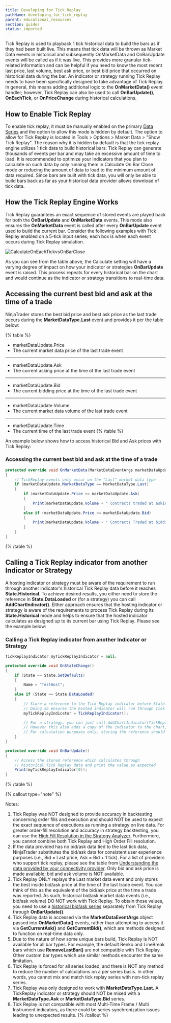 ```yaml
---
title: Developing for Tick Replay
pathName: developing_for_tick_replay
parent: educational_resources
section: guides
status: imported
---
```


Tick Replay is used to playback 1 tick historical data to build the bars as if they had been built live. This means that tick data will be thrown as Market Data events in historical and subsequently OnMarketData and OnBarUpdate events will be called as if it was live. This provides more granular tick-related information and can be helpful if you need to know the most recent last price, last volume, best ask price, or best bid price that occurred on historical data during the bar. An indicator or strategy running Tick Replay needs to have been specifically designed to take advantage of Tick Replay. In general, this means adding additional logic to the **OnMarketData()** event handler; however, Tick Replay can also be used to call **OnBarUpdate()**, **OnEachTick**, or **OnPriceChange** during historical calculations.

## How to Enable Tick Replay

To enable tick replay, it must be manually enabled on the primary [Data Series](working_with_price_data) and the option to allow this mode is hidden by default. The option to allow for Tick Replay is located in Tools > Options > Market Data > "Show Tick Replay". The reason why it is hidden by default is that the tick replay engine utilizes 1 tick data to build historical bars. Tick Replay can generate thousands of events per bar and may take an excessive amount of time to load. It is recommended to optimize your indicators that you plan to calculate on such data by only running them in Calculate On Bar Close mode or reducing the amount of data to load to the minimum amount of data required. Since bars are built with tick data, you will only be able to build bars back as far as your historical data provider allows download of tick data.

## How the Tick Replay Engine Works

Tick Replay guarantees an exact sequence of stored events are played back for both the **OnBarUpdate** and **OnMarketData** events. This mode also ensures the **OnMarketData** event is called after every **OnBarUpdate** event used to build the current bar. Consider the following examples with Tick Replay enabled on a 5-tick input series; each box is when each event occurs during Tick Replay simulation.

![CalculateOnEachTickvsOnBarClose](calculateoneachtickvsonbarclose.png)

As you can see from the table above, the Calculate setting will have a varying degree of impact on how your indicator or strategies **OnBarUpdate** event is raised. This process repeats for every historical bar on the chart and would continue as the indicator or strategy transitions to real-time data.

## Accessing the current best bid and ask at the time of a trade

NinjaTrader stores the best bid price and best ask price as the last trade occurs during the **MarketDataType.Last** event and provides it per the table below:

{% table %}

* marketDataUpdate.Price
* The current market data price of the last trade event

---

* marketDataUpdate.Ask
* The current asking price at the time of the last trade event

---

* marketDataUpdate.Bid
* The current bidding price at the time of the last trade event

---

* marketDataUpdate.Volume
* The current market data volume of the last trade event

---

* marketDataUpdate.Time
* The current time of the last trade event
{% /table %}

An example below shows how to access historical Bid and Ask prices with Tick Replay:

### Accessing the current best bid and ask at the time of a trade

```csharp
protected override void OnMarketData(MarketDataEventArgs marketDataUpdate)
{
    // TickReplay events only occur on the "Last" market data type
    if (marketDataUpdate.MarketDataType == MarketDataType.Last)
    {
        if (marketDataUpdate.Price >= marketDataUpdate.Ask)
        {
            Print(marketDataUpdate.Volume + " contracts traded at asking price " + marketDataUpdate.Ask);
        }
        else if (marketDataUpdate.Price <= marketDataUpdate.Bid)
        {
            Print(marketDataUpdate.Volume + " Contracts Traded at bidding price " + marketDataUpdate.Bid);
        }
    }
}
```

{% /table %}

## Calling a Tick Replay indicator from another Indicator or Strategy

A hosting indicator or strategy must be aware of the requirement to run through another indicator's historical Tick Replay data before it reaches **State.Historical**. To achieve desired results, you either need to store the reference in **State.DataLoaded** or (for a strategy) you can call **AddChartIndicator()**. Either approach ensures that the hosting indicator or strategy is aware of the requirements to process Tick Replay during its **State.Historical** mode and helps to ensure that the hosted indicator calculates as designed up to its current bar using Tick Replay. Please see the example below:

### Calling a Tick Replay indicator from another Indicator or Strategy

```csharp
TickReplayIndicator myTickReplayIndicator = null;

protected override void OnStateChange()
{
    if (State == State.SetDefaults)
    {
        Name = "TestHost";
    }
    else if (State == State.DataLoaded)
    {
        // Store a reference to the Tick Replay indicator before State.Historical
        // Doing so ensures the hosted indicator will run through Tick Replay
        myTickReplayIndicator = TickReplayIndicator();

        // For a strategy, you can just call AddChartIndicator(TickReplayIndicator());
        // However this also adds a copy of the indicator to the chart, which may or may not be desired
        // For calculation purposes only, storing the reference should all that needs to be required.
    }
}

protected override void OnBarUpdate()
{
    // Access the stored reference which calculates through
    // historical Tick Replay data and print the value as expected
    Print(myTickReplayIndicator[0]);
}
```

{% /table %}

{% callout type="note" %}

Notes:

1. Tick Replay was NOT designed to provide accuracy in backtesting concerning order fills and execution and should NOT be used to expect the exact sequence of executions as running a strategy on live data. For greater order-fill resolution and accuracy in strategy backtesting, you can use the [High Fill Resolution in the Strategy Analyzer](understanding_historical_fill_). Furthermore, you cannot combine both Tick Replay and High Order Fill resolution.
2. If the data provided has no bid/ask data tied to the last tick data, NinjaTrader substitutes the bid/ask data for consistent user experience purposes (i.e., Bid = Last price, Ask = Bid + 1 tick). For a list of providers who support tick replay, please see the table from [Understanding the data provided by your connectivity provider](data_by_provider). Only bid and ask price is made available; bid and ask volume is NOT available.
3. Tick Replay ONLY replays the Last market data event and only stores the best inside bid/ask price at the time of the last trade event. You can think of this as the equivalent of the bid/ask price at the time a trade was reported. As such, historical bid/ask market data events (i.e., bid/ask volume) DO NOT work with Tick Replay. To obtain those values, you need to use a [historical bid/ask series](using_historical_bid_ask_serie) separately from Tick Replay through **OnBarUpdate()**.
4. Tick Replay data is accessed via the **MarketDataEventArgs** object passed into **OnMarketData()** events, rather than attempting to access it via **GetCurrentAsk()** and **GetCurrentBid()**, which are methods designed to function on real-time data only.
5. Due to the nature of how some unique bars build, Tick Replay is NOT available for all bar types. For example, the default Renko and LineBreak bars which use **RemoveLastBar()** are not compatible with Tick Replay. Other custom bar types which use similar methods encounter the same limitation.
6. Tick Replay is forced for all series loaded, and there is NOT any method to reduce the number of calculations on a per series basis. In other words, you cannot mix and match tick replay series with non-tick replay series.
7. Tick Replay was only designed to work with **MarketDataType.Last**. A TickReplay indicator or strategy should NOT be mixed with a **MarketDataType.Ask** or **MarketDataType.Bid** series.
8. Tick Replay is not compatible with most Multi-Time Frame / Multi Instrument indicators, as there could be series synchronization issues leading to unexpected results.
{% /callout %}

```
